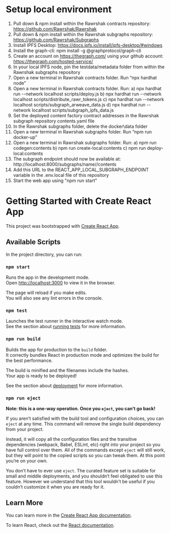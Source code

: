 # Setup local environment
1) Pull down & npm install within the Rawrshak contracts repository: https://github.com/Rawrshak/Rawrshak
2) Pull down & npm install within the Rawrshak subgraphs repository: https://github.com/Rawrshak/Subgraphs
3) Install IPFS Desktop: https://docs.ipfs.io/install/ipfs-desktop/#windows
4) Install the graph-cli: npm install -g @graphprotocol/graph-cli
5) Create an account on https://thegraph.com/ using your github account: https://thegraph.com/hosted-service/
6) In your local IPFS node, pin the testdata/metadata folder from within the Rawrshak subgraphs repository
7) Open a new terminal in Rawrshak contracts folder. Run “npx hardhat node”
8) Open a new terminal in Rawrshak contracts folder. Run:
      a) npx hardhat run --network localhost scripts/deploy.js
      b) npx hardhat run --network localhost scripts/distribute_rawr_tokens.js
      c) npx hardhat run --network localhost scripts/subgraph_arweave_data.js
      d) npx hardhat run --network localhost scripts/subgraph_ipfs_data.js
9) Set the deployed content factory contract addresses in the Rawrshak subgraph repository contents.yaml file
10) In the Rawrshak subgraphs folder, delete the docker\data folder
11) Open a new terminal in Rawrshak subgraphs folder. Run “npm run docker-up”
12) Open a new terminal in Rawrshak subgraphs folder. Run: 
      a) npm run codegen:contents
      b) npm run create-local:contents
      c) npm run deploy-local:contents
13) The subgraph endpoint should now be available at: http://localhost:8000/subgraphs/name/<github username>/contents
14) Add this URL to the REACT_APP_LOCAL_SUBGRAPH_ENDPOINT variable in the .env.local file of this repository
15) Start the web app using "npm run start"


# Getting Started with Create React App

This project was bootstrapped with [Create React App](https://github.com/facebook/create-react-app).

## Available Scripts

In the project directory, you can run:

### `npm start`

Runs the app in the development mode.\
Open [http://localhost:3000](http://localhost:3000) to view it in the browser.

The page will reload if you make edits.\
You will also see any lint errors in the console.

### `npm test`

Launches the test runner in the interactive watch mode.\
See the section about [running tests](https://facebook.github.io/create-react-app/docs/running-tests) for more information.

### `npm run build`

Builds the app for production to the `build` folder.\
It correctly bundles React in production mode and optimizes the build for the best performance.

The build is minified and the filenames include the hashes.\
Your app is ready to be deployed!

See the section about [deployment](https://facebook.github.io/create-react-app/docs/deployment) for more information.

### `npm run eject`

**Note: this is a one-way operation. Once you `eject`, you can’t go back!**

If you aren’t satisfied with the build tool and configuration choices, you can `eject` at any time. This command will remove the single build dependency from your project.

Instead, it will copy all the configuration files and the transitive dependencies (webpack, Babel, ESLint, etc) right into your project so you have full control over them. All of the commands except `eject` will still work, but they will point to the copied scripts so you can tweak them. At this point you’re on your own.

You don’t have to ever use `eject`. The curated feature set is suitable for small and middle deployments, and you shouldn’t feel obligated to use this feature. However we understand that this tool wouldn’t be useful if you couldn’t customize it when you are ready for it.

## Learn More

You can learn more in the [Create React App documentation](https://facebook.github.io/create-react-app/docs/getting-started).

To learn React, check out the [React documentation](https://reactjs.org/).
